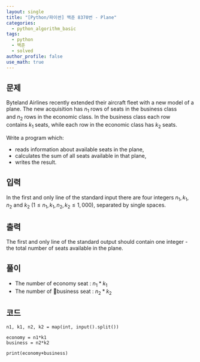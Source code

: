 ```yaml
---
layout: single
title: "[Python/파이썬] 백준 8370번 - Plane"
categories:
  - python_algorithm_basic
tags:
  - python
  - 백준
  - solved
author_profile: false
use_math: true
---
```

## 문제
Byteland Airlines recently extended their aircraft fleet with a new model of a plane. The new acquisition has $n_1$ rows of seats in the business class and $n_2$ rows in the economic class. In the business class each row contains $k_1$ seats, while each row in the economic class has $k_2$ seats.

Write a program which:

- reads information about available seats in the plane,
- calculates the sum of all seats available in that plane,
- writes the result.

## 입력
In the first and only line of the standard input there are four integers $n_1, k_1, n_2$ and $k_2$ $(1 ≤ n_1, k_1, n_2, k_2 ≤ 1,000)$, separated by single spaces.

## 출력
The first and only line of the standard output should contain one integer - the total number of seats available in the plane.

## 풀이
- The number of economy seat : $n_1*k_1$
- The number of business seat : $n_2*k_2$

## 코드
```
n1, k1, n2, k2 = map(int, input().split())

economy = n1*k1
business = n2*k2

print(economy+business)
```
<br><br>